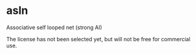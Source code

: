 # asln
Associative self looped net (strong AI)


The license has not been selected yet, but will not be free for commercial use.

